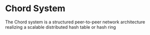 # Chord System
 The Chord system is a structured peer-to-peer network architecture realizing a scalable distributed hash table or hash ring
